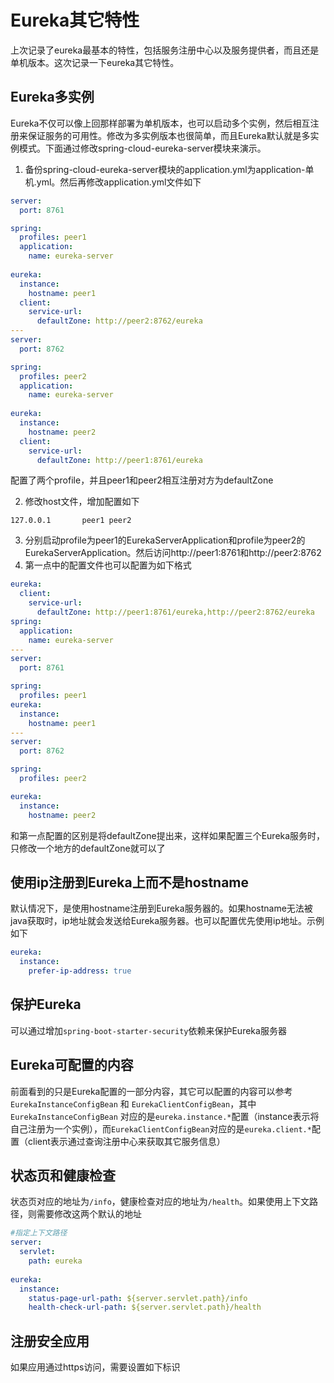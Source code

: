 # Eureka其它特性

上次记录了eureka最基本的特性，包括服务注册中心以及服务提供者，而且还是单机版本。这次记录一下eureka其它特性。

## Eureka多实例

Eureka不仅可以像上回那样部署为单机版本，也可以启动多个实例，然后相互注册来保证服务的可用性。修改为多实例版本也很简单，而且Eureka默认就是多实例模式。下面通过修改spring-cloud-eureka-server模块来演示。

1. 备份spring-cloud-eureka-server模块的application.yml为application-单机.yml。然后再修改application.yml文件如下

```yaml
server:
  port: 8761

spring:
  profiles: peer1
  application:
    name: eureka-server
    
eureka:
  instance:
    hostname: peer1
  client:
    service-url:
      defaultZone: http://peer2:8762/eureka
---
server:
  port: 8762

spring:
  profiles: peer2
  application:
    name: eureka-server
    
eureka:
  instance:
    hostname: peer2
  client:
    service-url:
      defaultZone: http://peer1:8761/eureka
```

配置了两个profile，并且peer1和peer2相互注册对方为defaultZone

2. 修改host文件，增加配置如下

```
127.0.0.1       peer1 peer2
```

3. 分别启动profile为peer1的EurekaServerApplication和profile为peer2的EurekaServerApplication。然后访问http://peer1:8761和http://peer2:8762
4. 第一点中的配置文件也可以配置为如下格式

```yaml
eureka:
  client:
    service-url:
      defaultZone: http://peer1:8761/eureka,http://peer2:8762/eureka
spring:
  application:
    name: eureka-server
---
server:
  port: 8761

spring:
  profiles: peer1
eureka:
  instance:
    hostname: peer1
---
server:
  port: 8762

spring:
  profiles: peer2

eureka:
  instance:
    hostname: peer2
```
和第一点配置的区别是将defaultZone提出来，这样如果配置三个Eureka服务时，只修改一个地方的defaultZone就可以了

## 使用ip注册到Eureka上而不是hostname

默认情况下，是使用hostname注册到Eureka服务器的。如果hostname无法被java获取时，ip地址就会发送给Eureka服务器。也可以配置优先使用ip地址。示例如下

```yaml
eureka:
  instance:
    prefer-ip-address: true
```

## 保护Eureka

可以通过增加`spring-boot-starter-security`依赖来保护Eureka服务器

## Eureka可配置的内容

前面看到的只是Eureka配置的一部分内容，其它可以配置的内容可以参考 `EurekaInstanceConfigBean` 和 `EurekaClientConfigBean`，其中`EurekaInstanceConfigBean` 对应的是` eureka.instance.* `配置（instance表示将自己注册为一个实例），而`EurekaClientConfigBean`对应的是`eureka.client.*`配置（client表示通过查询注册中心来获取其它服务信息）

## 状态页和健康检查

状态页对应的地址为`/info`，健康检查对应的地址为`/health`。如果使用上下文路径，则需要修改这两个默认的地址

```yaml
#指定上下文路径
server:
  servlet:
    path: eureka
    
eureka:
  instance:
    status-page-url-path: ${server.servlet.path}/info
    health-check-url-path: ${server.servlet.path}/health
```

## 注册安全应用

如果应用通过https访问，需要设置如下标识

```yaml

```



 


